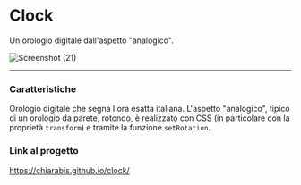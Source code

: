 # Clock
Un orologio digitale dall'aspetto "analogico".

![Screenshot (21)](https://github.com/chiarabis/clock/assets/124071052/09eff3e2-4da2-4419-a1fb-8489f5f814c2)

***
### Caratteristiche
Orologio digitale che segna l'ora esatta italiana. L'aspetto "analogico", tipico di un orologio da parete, rotondo, è realizzato con CSS (in particolare con la proprietà
```transform```) e tramite la funzione ```setRotation```.

### Link al progetto
https://chiarabis.github.io/clock/
